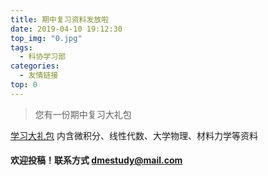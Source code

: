 ```yaml
---
title: 期中复习资料发放啦
date: 2019-04-10 19:12:30
top_img: "0.jpg"	
tags:
  - 科协学习部
categories:
  - 友情链接
top: 0
---
```


> 您有一份期中复习大礼包
<!-- more -->
[学习大礼包](http://cloud.mechinfo.me/index.php/s/1nXyms6hV3T5jPz)
内含微积分、线性代数、大学物理、材料力学等资料

#### 欢迎投稿！联系方式 dmestudy@mail.com 
